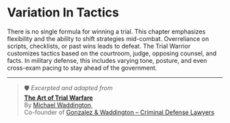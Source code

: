 # Variation In Tactics

There is no single formula for winning a trial. This chapter emphasizes flexibility and the ability to shift strategies mid-combat. Overreliance on scripts, checklists, or past wins leads to defeat. The Trial Warrior customizes tactics based on the courtroom, judge, opposing counsel, and facts. In military defense, this includes varying tone, posture, and even cross-exam pacing to stay ahead of the government.

---

> 🛡️ *Excerpted and adapted from*  
> **[The Art of Trial Warfare](https://www.amazon.com/Art-Trial-Warfare-Winning-Using/dp/1523635894)**  
> By [Michael Waddington](https://ucmjdefense.com/attorneys/michael-stewart-waddington-partner.html),  
> Co-founder of [Gonzalez & Waddington – Criminal Defense Lawyers](https://ucmjdefense.com)  
